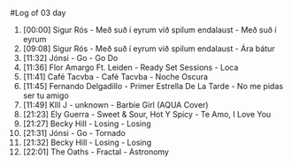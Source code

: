 #Log of 03 day

1. [00:00] Sigur Rós - Með suð í eyrum við spilum endalaust - Með suð í eyrum
1. [09:08] Sigur Rós - Með suð í eyrum við spilum endalaust - Ára bátur
1. [11:32] Jónsi - Go - Go Do
1. [11:36] Flor Amargo Ft. Leiden - Ready Set Sessions - Loca
1. [11:41] Café Tacvba - Café Tacvba - Noche Oscura
1. [11:45] Fernando Delgadillo - Primer Estrella De La Tarde - No me pidas ser tu amigo
1. [11:49] KIll J - unknown - Barbie Girl (AQUA Cover)
1. [21:23] Ely Guerra - Sweet & Sour, Hot Y Spicy - Te Amo, I Love You
1. [21:27] Becky Hill - Losing - Losing
1. [21:31] Jónsi - Go - Tornado
1. [21:32] Becky Hill - Losing - Losing
1. [22:01] The Oaths - Fractal - Astronomy
